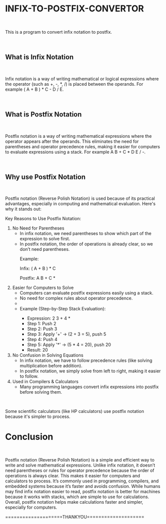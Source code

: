 <h1>INFIX-TO-POSTFIX-CONVERTOR</h1>
<BR>
<p>This is a program to convert infix notation to postfix.</p>
<BR>
<h2>What is Infix Notation</h2>
<BR>
<p>Infix notation is a way of writing mathematical or logical expressions where the operator (such as +, -, *, /) is placed between the operands. For example ( A + B ) * C - D / E.</p>
<BR>
<h2>What is Postfix Notation</h2>
<BR>
<p>Postfix notation is a way of writing mathematical expressions where the operator appears after the operands. This eliminates the need for parentheses and operator precedence rules, making it easier for computers to evaluate expressions using a stack. For example A B + C * D E / -.</p>
<BR>
<h2>Why use Postfix Notation</h2>
<BR>
<p>Postfix notation (Reverse Polish Notation) is used because of its practical advantages, especially in computing and mathematical evaluation. Here's why it stands out:</p>
<p>
Key Reasons to Use Postfix Notation:<br>
<ol>
<li>No Need for Parentheses<br> 
<ul>
<li>In infix notation, we need parentheses to show which part of the expression to solve first.</li>
<li>In postfix notation, the order of operations is already clear, so we don’t need parentheses.

Example:

Infix: ( A + B ) * C

Postfix: A B + C *</li>
</ul>
</li>
<li>Easier for Computers to Solve<br>
<ul>
<li>Computers can evaluate postfix expressions easily using a stack.</li>
<li>No need for complex rules about operator precedence.</li>
<li>
<li>Example (Step-by-Step Stack Evaluation):</li>
<ul>
<li>Expression: 2 3 + 4 *</li>
<li>Step 1: Push 2</li>
<li>Step 2: Push 3</li>
<li>Step 3: Apply '+' → (2 + 3 = 5), push 5</li>
<li>Step 4: Push 4</li>
<li>Step 5: Apply '*' → (5 * 4 = 20), push 20</li>
<li>Result: 20</li>
</ul>
</li>
</ul>
</li>
<li>No Confusion in Solving Equations<br> 
<ul>
<li>In infix notation, we have to follow precedence rules (like solving multiplication before addition).</li>
<li>In postfix notation, we simply solve from left to right, making it easier to follow.</li>
</ul>
</li>
<li>Used in Compilers & Calculators<br>
<ul>
<li>Many programming languages convert infix expressions into postfix before solving them.</li>
</ul>
</li>
</ol>
</p>
<BR>
<p>Some scientific calculators (like HP calculators) use postfix notation because it's simpler to process.</p>
<h1>Conclusion</h1>
<BR>
<p>Postfix notation (Reverse Polish Notation) is a simple and efficient way to write and solve mathematical expressions. Unlike infix notation, it doesn’t need parentheses or rules for operator precedence because the order of operations is always clear. This makes it easier for computers and calculators to process.
It’s commonly used in programming, compilers, and embedded systems because it’s faster and avoids confusion. While humans may find infix notation easier to read, postfix notation is better for machines because it works with stacks, which are simple to use for calculations.
Overall, postfix notation helps make calculations faster and simpler, especially for computers.</p>
<p>====================THANKYOU====================</p>
